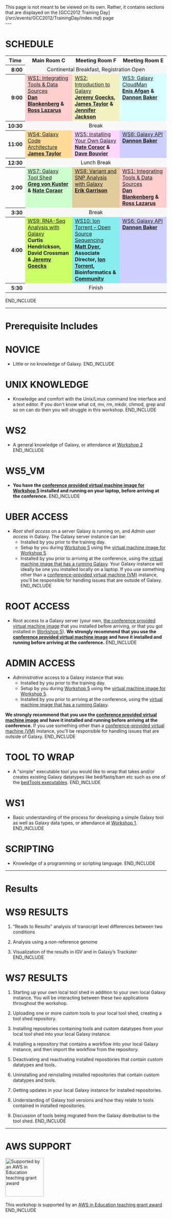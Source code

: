 <div class='red'>
This page is not meant to be viewed on its own.  Rather, it contains sections that are displayed on the [GCC2012 Training Day](/src/events/GCC2012/TrainingDay/index.md) page
</div>
---

# SCHEDULE

<table>
  <tr class="th" >
    <th style=" text-align: center;"> Time </th>
    <th style=" text-align: center; width: 30%;"> Main Room C </th>
    <th style=" text-align: center; width: 30%;"> Meeting Room </em>F<em> </th>
    <th style=" text-align: center; width: 30%;"> Meeting Room E </th>
  </tr>
  <tr>
    <th style=" text-align: right;"> 8:00 </th>
    <td colspan=3 style=" text-align: center; background-color: #F8F8F8 ;"> </em>Continental Breakfast, Registration Open<em> </td>
  </tr>
  <tr>
    <th style=" text-align: right;"> 9:00 </th>
    <td style=" vertical-align: top; background-color: #FFCFCF;"> </strong><a href='../#ws1'>WS1: Integrating Tools & Data Sources</a><strong><div class='indent'></em><a href='/Dan'>Dan Blankenberg</a> & <a href='/fubar'>Ross Lazarus</a><em> </td>
    <td style=" vertical-align: top; background-color: #F2F2C3;"> </strong><a href='../#ws2'>WS2: Introduction to Galaxy</a><strong><div class='indent'></em><a href='/JeremyGoecks'>Jeremy Goecks</a>, <a href='/JamesTaylor'>James Taylor</a> & <a href='/JenniferJackson'>Jennifer Jackson</a><em></div> </td>
    <td style=" vertical-align: top; background-color: #D8FFFF;"> </strong><a href='../#ws3'>WS3: Galaxy CloudMan</a><strong><div class='indent'></em><a href='/EnisAfgan'>Enis Afgan</a> & <a href='/DannonBaker'>Dannon Baker</a><em></div> </td>
  </tr>
  <tr>
    <th style=" text-align: right;"> 10:30 </th>
    <td colspan=3 style=" text-align: center; background-color: #F8F8F8 ;"> </em>Break<em> </td>
  </tr>
  <tr>
    <th style=" text-align: right;"> 11:00 </th>
    <td style=" vertical-align: top; background-color: #FFDB97;"> </strong><a href='../#ws4'>WS4: Galaxy Code Architecture</a><strong><div class='indent'></em><a href='/JamesTaylor'>James Taylor</a><em></div> </td>
    <td style=" vertical-align: top; background-color: #FFD8FF;"> </strong><a href='../#ws5'>WS5: Installing Your Own Galaxy</a><strong><div class='indent'></em><a href='/nate'>Nate Coraor</a> & <a href='/DaveBouvier'>Dave Bouvier</a><em></div> </td>
    <td style=" vertical-align: top; background-color: #CFCFFF;"> </strong><a href='../#ws6'>WS6: Galaxy API</a><strong><div class='indent'></em><a href='/DannonBaker'>Dannon Baker</a><em></div> </td>
  </tr>
  <tr>
    <th style=" text-align: right;"> 12:30 </th>
    <td colspan=3 style=" text-align: center; background-color: #F8F8F8 ;"> </em>Lunch Break<em> </td>
  </tr>
  <tr>
    <th style=" text-align: right;"> 2:00 </th>
    <td style=" vertical-align: top; background-color: #CFFFCF;"> </strong><a href='../#ws7'>WS7: Galaxy Tool Shed</a><strong><div class='indent'></em><a href='/greg_vonkuster'>Greg von Kuster</a> & <a href='/nate'>Nate Coraor</a><em> </td>
    <td style=" vertical-align: top; background-color: #E1CC9B;"> </strong><a href='../#ws8'>WS8: Variant and SNP Analysis with Galaxy</a><strong><div class='indent'></em><a href='http://bioinformatics.bc.edu/marthlab/Erik_Garrison'>Erik Garrison</a><em></div> </td>
    <td style=" vertical-align: top; background-color: #FFCFCF;"> </strong><a href='../#ws1'>WS1: Integrating Tools & Data Sources</a><strong><div class='indent'></em><a href='/Dan'>Dan Blankenberg</a> & <a href='/fubar'>Ross Lazarus</a><em></div> </td>
  </tr>
  <tr>
    <th style=" text-align: right;"> 3:30 </th>
    <td colspan=3 style=" text-align: center; background-color: #F8F8F8 ;"> </em>Break<em> </td>
  </tr>
  <tr>
    <th style=" text-align: right;"> 4:00 </th>
    <td style=" vertical-align: top; background-color: #CCFF66;"> </strong><a href='../#ws9'>WS9: RNA-Seq Analysis with Galaxy</a><strong><div class='indent'></em>Curtis Hendrickson, David Crossman & <a href='/JeremyGoecks'>Jeremy Goecks</a><em></div> </td>
    <td style=" vertical-align: top; background-color: #88EDED;"> </strong><a href='../#ws10'>WS10: Ion Torrent – Open Source Sequencing</a><strong><div class='indent'></em><a href='/MattDyer'>Matt Dyer</a>, Associate Director, <a href='http://lifetech.com/'>Ion Torrent</a>, Bioinformatics & <a href='http://ioncommunity.iontorrent.com/'>Community</a><em></div>  </td>
    <td style=" vertical-align: top; background-color: #CFCFFF;"> </strong><a href='../#ws6'>WS6: Galaxy API</a><strong><div class='indent'></em><a href='/DannonBaker'>Dannon Baker</a><em></div> </td>
  </tr>
  <tr>
    <th style=" text-align: right;"> 5:30 </th>
    <td colspan=3 style=" text-align: center; background-color: #F8F8F8 ;"> </em>Finish<em> </td>
  </tr>
</table>

END_INCLUDE

---
# Prerequisite Includes

# NOVICE
* Little or no knowledge of Galaxy. 
END_INCLUDE

# UNIX KNOWLEDGE
* Knowledge and comfort with the Unix/Linux command line interface and a text editor. If you don't know what cd, mv, rm, mkdir, chmod, grep and so on can do then you will struggle in this workshop. 
END_INCLUDE

# WS2
* A general knowledge of Galaxy, or attendance at [Workshop 2](/src/events/GCC2012/TrainingDay/index.md#ws2)
END_INCLUDE

# WS5_VM
* **You have the [conference provided virtual machine image for Workshop 5](/src/Events/GCC2012/TrainingDay/VMs/index.md#vm-without-a-running-galaxy) installed and running on your laptop, before arriving at the conference.**
END_INCLUDE

# UBER ACCESS
* *Root shell access* on a server Galaxy is running on, and *Admin user access* in Galaxy.  The Galaxy server instance can be:
  * Installed by you prior to the training day.
  * Setup by you during [Workshop 5](/src/events/GCC2012/TrainingDay/index.md#ws5) using the [virtual machine image for Workshop 5](/src/Events/GCC2012/TrainingDay/VMs/index.md#vm-without-a-running-galaxy).
  * Installed by you prior to arriving at the conference, using the [virtual machine image that has a running Galaxy](/src/Events/GCC2012/TrainingDay/VMs/index.md#vm-with-a-running-galaxy).
  Your Galaxy instance will ideally be one you installed locally on a laptop.  If you use something other than a [conference-provided virtual machine (VM)](/src/events/GCC2012/TrainingDay/VMs/index.md) instance, you'll be responsible for handling issues that are outside of Galaxy.
END_INCLUDE

# ROOT ACCESS
* Root access to a Galaxy server (your own, [the conference provided virtual machine image](/src/Events/GCC2012/TrainingDay/VMs/index.md#vm-with-a-running-galaxy) that you installed before arriving, or that you got installed  in [Workshop 5](/src/events/GCC2012/TrainingDay/index.md#ws5)).  **We strongly recommend that you use the [conference provided virtual machine image](/src/Events/GCC2012/TrainingDay/VMs/index.md#vm-with-a-running-galaxy) and have it installed and running before arriving at the conference.**
END_INCLUDE

# ADMIN ACCESS
* *Administrative* access to a Galaxy instance that was:
  * Installed by you prior to the training day.
  * Setup by you during [Workshop 5](/src/events/GCC2012/TrainingDay/index.md#ws5) using the [virtual machine image for Workshop 5](/src/Events/GCC2012/TrainingDay/VMs/index.md#vm-without-a-running-galaxy).
  * Installed by you prior to arriving at the conference, using the [virtual machine image that has a running Galaxy](/src/Events/GCC2012/TrainingDay/VMs/index.md#vm-with-a-running-galaxy).

 **We strongly recommend that you use the [conference provided virtual machine image](/src/Events/GCC2012/TrainingDay/VMs/index.md#vm-with-a-running-galaxy) and have it installed and running before arriving at the conference.**  If you use something other than a [conference-provided virtual machine (VM)](/src/events/GCC2012/TrainingDay/VMs/index.md) instance, you'll be responsible for handling issues that are outside of Galaxy.
END_INCLUDE

# TOOL TO WRAP
* A "simple" executable tool you would like to wrap that takes and/or creates existing Galaxy datatypes like bed/fastq/bam etc such as one of the [bedTools executables](http://code.google.com/p/bedtools/).
END_INCLUDE

# WS1
* Basic understanding of the process for developing a simple Galaxy tool as well as Galaxy data types, or attendance at [Workshop 1](/src/events/GCC2012/TrainingDay/index.md#ws1).
END_INCLUDE

# SCRIPTING
* Knowledge of a programming or scripting language.
END_INCLUDE


---

# Results

# WS9 RESULTS

1. "Reads to Results" analysis of transcript level differences between two conditions

2. Analysis using a non-reference genome

3. Visualization of the results in IGV and in Galaxy’s Trackster
END_INCLUDE

# WS7 RESULTS
1. Starting up your own local tool shed in addition to your own local Galaxy instance.  You will be interacting between these two applications throughout the workshop.

2. Uploading one or more custom tools to your local tool shed, creating a tool shed repository.

3. Installing repositories containing tools and custom datatypes from your local tool shed into your local Galaxy instance.

4. Installing a repository that contains a workflow into your local Galaxy instance, and then import the workflow from the repository.

5. Deactivating and reactivating installed repositories that contain custom datatypes and tools.

6. Uninstalling and reinstalling installed repositories that contain custom datatypes and tools.

7. Getting updates in your local Galaxy instance for installed repositories.

8. Understanding of Galaxy tool versions and how they relate to tools contained in installed repositories.

9. Discussion of tools being migrated from the Galaxy distribution to the tool shed.
END_INCLUDE

---

# AWS SUPPORT

<a href='http://aws.amazon.com/education/'><img src='/Images/Logos/AWSLogo.png' alt='Supported by an AWS in Education teaching grant award' width="120" /></a><br /><br />This workshop is supported by an [AWS in Education teaching grant award](http://aws.amazon.com/education/)
END_INCLUDE
